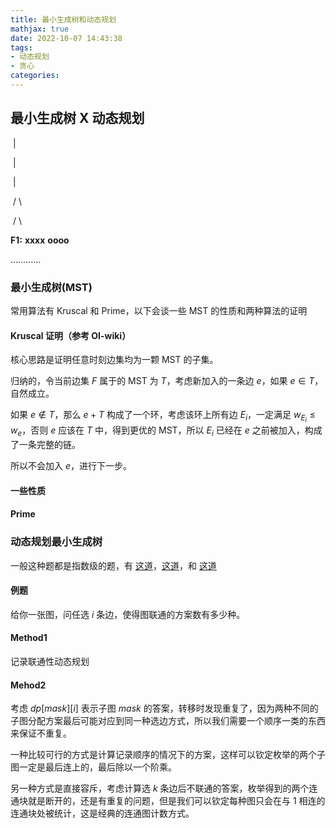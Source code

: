 ```yaml
---
title: 最小生成树和动态规划
mathjax: true
date: 2022-10-07 14:43:38
tags:
- 动态规划
- 贪心
categories:
---
```


## 最小生成树 X 动态规划

​									|

​									|

​									|

​							/				\

​						/						\

**F1:**	 		**xxxx**				  **oooo**

…………

### 最小生成树(MST)

常用算法有 Kruscal 和 Prime，以下会谈一些 MST 的性质和两种算法的证明

#### Kruscal 证明（参考 OI-wiki）

核心思路是证明任意时刻边集均为一颗 MST 的子集。

归纳的，令当前边集 $F$ 属于的 MST 为 $T$，考虑新加入的一条边 $e$，如果 $e\in T$，自然成立。

如果 $e\notin T$，那么 $e+T$ 构成了一个环，考虑该环上所有边 $E_i$，一定满足 $w_{E_i} \le w_e$，否则 $e$ 应该在 $T$ 中，得到更优的 MST，所以 $E_i$ 已经在 $e$ 之前被加入，构成了一条完整的链。

所以不会加入 $e$，进行下一步。

####  一些性质

#### Prime

### 动态规划最小生成树

一般这种题都是指数级的题，有 [这道]()，[这道]()，和 [这道]()

#### 例题

给你一张图，问任选 $i$ 条边，使得图联通的方案数有多少种。

#### Method1

记录联通性动态规划

#### Mehod2

考虑 $dp[mask][i]$ 表示子图 $mask$ 的答案，转移时发现重复了，因为两种不同的子图分配方案最后可能对应到同一种选边方式，所以我们需要一个顺序一类的东西来保证不重复。

一种比较可行的方式是计算记录顺序的情况下的方案，这样可以钦定枚举的两个子图一定是最后连上的，最后除以一个阶乘。

另一种方式是直接容斥，考虑计算选 $k$ 条边后不联通的答案，枚举得到的两个连通块就是断开的，还是有重复的问题，但是我们可以钦定每种图只会在与 $1$ 相连的连通块处被统计，这是经典的连通图计数方式。







